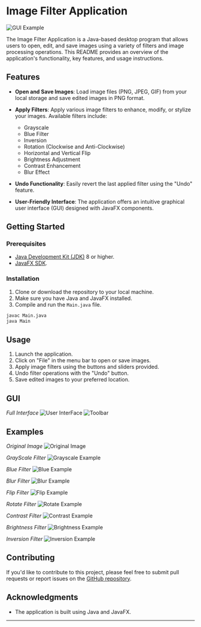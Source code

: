  # Image Filter Application

 ![GUI Example](https://res.cloudinary.com/dkzr9ykoz/image/upload/v1693759570/flipHorizontally_xk1cf2.png)

The Image Filter Application is a Java-based desktop program that allows users to open, edit, and save images using a variety of filters and image processing operations. This README provides an overview of the application's functionality, key features, and usage instructions.

## Features

- **Open and Save Images**: Load image files (PNG, JPEG, GIF) from your local storage and save edited images in PNG format.

- **Apply Filters**: Apply various image filters to enhance, modify, or stylize your images. Available filters include:
  - Grayscale
  - Blue Filter
  - Inversion
  - Rotation (Clockwise and Anti-Clockwise)
  - Horizontal and Vertical Flip
  - Brightness Adjustment
  - Contrast Enhancement
  - Blur Effect

- **Undo Functionality**: Easily revert the last applied filter using the "Undo" feature.

- **User-Friendly Interface**: The application offers an intuitive graphical user interface (GUI) designed with JavaFX components.



## Getting Started

### Prerequisites

- [Java Development Kit (JDK)](https://www.oracle.com/java/technologies/javase-downloads.html) 8 or higher.
- [JavaFX SDK](https://openjfx.io/openjfx-docs/#install-javafx).

### Installation

1. Clone or download the repository to your local machine.
2. Make sure you have Java and JavaFX installed.
3. Compile and run the `Main.java` file.

```bash
javac Main.java
java Main
```

## Usage

1. Launch the application.
2. Click on "File" in the menu bar to open or save images.
3. Apply image filters using the buttons and sliders provided.
4. Undo filter operations with the "Undo" button.
5. Save edited images to your preferred location.


## GUI

*Full Interface*
![User InterFace](https://res.cloudinary.com/dkzr9ykoz/image/upload/v1693759560/gui_o2btjm.png)
![Toolbar](https://res.cloudinary.com/dkzr9ykoz/image/upload/v1693759560/toolbar_wdq89n.png)


## Examples
*Original Image*
![Original Image](https://res.cloudinary.com/dkzr9ykoz/image/upload/v1693759565/Original_fnqa9u.jpg)

*GrayScale Filter*
![Grayscale Example](https://res.cloudinary.com/dkzr9ykoz/image/upload/v1693759567/Grayscale_jpszwb.png)

*Blue Filter*
![Blue Example](https://res.cloudinary.com/dkzr9ykoz/image/upload/v1693759573/Blue_bnczqm.png)

*Blur Filter*
![Blur Example](https://res.cloudinary.com/dkzr9ykoz/image/upload/v1693759563/blur_gamtf6.png)

*Flip Filter*
![Flip Example](https://res.cloudinary.com/dkzr9ykoz/image/upload/v1693759570/flipHorizontally_xk1cf2.png)

*Rotate Filter*
![Rotate Example](https://res.cloudinary.com/dkzr9ykoz/image/upload/v1693759564/rotaate_je6zyv.png)

*Contrast Filter*
![Contrast Example](https://res.cloudinary.com/dkzr9ykoz/image/upload/v1693759565/Contrast_nrxgo5.png)

*Brightness Filter*
![Brightness Example](https://res.cloudinary.com/dkzr9ykoz/image/upload/v1693759564/brightness_cdqute.png)

*Inversion Filter*
![Inversion Example](https://res.cloudinary.com/dkzr9ykoz/image/upload/v1693759565/inversion_hydgys.png)


## Contributing

If you'd like to contribute to this project, please feel free to submit pull requests or report issues on the [GitHub repository](https://github.com/notpritam/ImageEditor).

## Acknowledgments

- The application is built using Java and JavaFX.

---